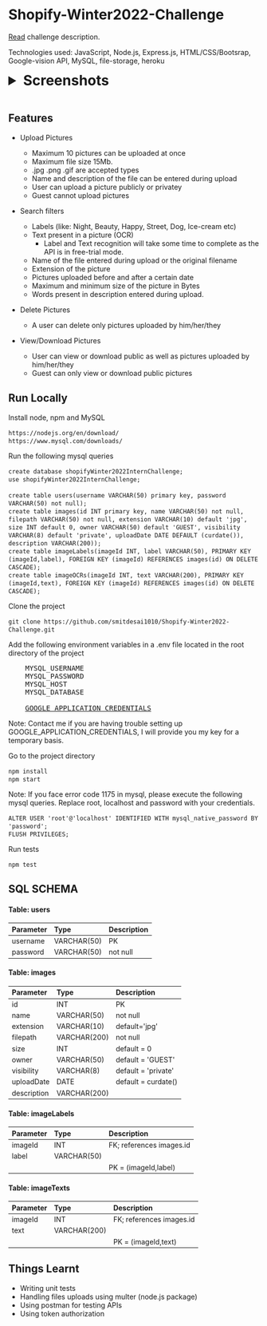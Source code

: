 # Shopify-Winter2022-Challenge

[Read](https://github.com/smitdesai1010/Shopify-Winter2022-Challenge/blob/main/images/challengeDescription.pdf) challenge description.

Technologies used: JavaScript, Node.js, Express.js, HTML/CSS/Bootsrap, Google-vision API, MySQL, file-storage, heroku

<details>
    <summary style="cursor:pointer; font-size: 28px; font-weight: bold; font">Screenshots</summary>
    <img src="Assets/ss-1.jpg"/>
    <img src="Assets/ss-2.jpg"/>
    <img src="Assets/ss-3.jpg"/>
    <img src="Assets/ss-4.jpg"/>
    <img src="Assets/ss-5.jpg"/>
    <img src="Assets/ss-6.jpg"/>
    <img src="Assets/ss-7.jpg"/>
</details>

<br/>



## Features
* Upload Pictures
    * Maximum 10 pictures can be uploaded at once
    * Maximum file size 15Mb.
    * .jpg .png .gif are accepted types
    * Name and description of the file can be entered during upload
    * User can upload a picture publicly or privatey
    * Guest cannot upload pictures

* Search filters
    * Labels (like: Night, Beauty, Happy, Street, Dog, Ice-cream etc)
    * Text present in a picture (OCR)
        * Label and Text recognition will take some time to complete as the API is in free-trial mode. 
    * Name of the file entered during upload or the original filename
    * Extension of the picture
    * Pictures uploaded before and after a certain date
    * Maximum and minimum size of the picture in Bytes
    * Words present in description entered during upload.

* Delete Pictures
    * A user can delete only pictures uploaded by him/her/they

* View/Download Pictures 
    * User can view or download public as well as pictures uploaded by him/her/they
    * Guest can only view or download public pictures


## Run Locally

Install node, npm and MySQL
```
https://nodejs.org/en/download/
https://www.mysql.com/downloads/
```

Run the following mysql queries 
```
create database shopifyWinter2022InternChallenge;
use shopifyWinter2022InternChallenge;

create table users(username VARCHAR(50) primary key, password VARCHAR(50) not null);
create table images(id INT primary key, name VARCHAR(50) not null, filepath VARCHAR(50) not null, extension VARCHAR(10) default 'jpg', size INT default 0, owner VARCHAR(50) default 'GUEST', visibility VARCHAR(8) default 'private', uploadDate DATE DEFAULT (curdate()), description VARCHAR(200));
create table imageLabels(imageId INT, label VARCHAR(50), PRIMARY KEY (imageId,label), FOREIGN KEY (imageId) REFERENCES images(id) ON DELETE CASCADE);
create table imageOCRs(imageId INT, text VARCHAR(200), PRIMARY KEY (imageId,text), FOREIGN KEY (imageId) REFERENCES images(id) ON DELETE CASCADE);
```

Clone the project

```
git clone https://github.com/smitdesai1010/Shopify-Winter2022-Challenge.git
```

Add the following environment variables in a .env file located in the root directory of the project

<pre>
    <span>MYSQL_USERNAME</span>
    <span>MYSQL_PASSWORD</span>
    <span>MYSQL_HOST</span>
    <span>MYSQL_DATABASE</span>

    <a href="https://cloud.google.com/vision/docs/before-you-begin 
    ">GOOGLE_APPLICATION_CREDENTIALS</a>
</pre>

Note: Contact me if you are having trouble setting up GOOGLE_APPLICATION_CREDENTIALS, I will provide you my key for a temporary basis.
<br/>

Go to the project directory

```
npm install     
npm start   
```

Note: If you face error code 1175 in mysql, please execute the following mysql queries. 
Replace root, localhost and password with your credentials.
```
ALTER USER 'root'@'localhost' IDENTIFIED WITH mysql_native_password BY 'password';
FLUSH PRIVILEGES;
```



Run tests
```
npm test
```

## SQL SCHEMA

#### Table: users

| Parameter | Type     | Description                |
| :-------- | :------- | :------------------------- |
| username | VARCHAR(50) | PK |
| password | VARCHAR(50) | not null |


#### Table: images

| Parameter | Type     | Description                |
| :-------- | :------- | :------------------------- |
| id | INT | PK |
| name | VARCHAR(50) | not null |
| extension | VARCHAR(10) | default='jpg' |
| filepath | VARCHAR(200) | not null |
| size | INT | default = 0 |
| owner | VARCHAR(50) | default = 'GUEST' |
| visibility | VARCHAR(8) | default = 'private' |
| uploadDate | DATE | default = curdate() |
| description | VARCHAR(200) |  |


#### Table: imageLabels

| Parameter | Type     | Description                |
| :-------- | :------- | :------------------------- |
| imageId | INT | FK; references images.id |
| label | VARCHAR(50) | |
| | | PK = (imageId,label) |


#### Table: imageTexts

| Parameter | Type     | Description                |
| :-------- | :------- | :------------------------- |
| imageId | INT | FK; references images.id |
| text | VARCHAR(200) | |
| | | PK = (imageId,text) |





## Things Learnt

* Writing unit tests
* Handling files uploads using multer (node.js package)
* Using postman for testing APIs
* Using token authorization

